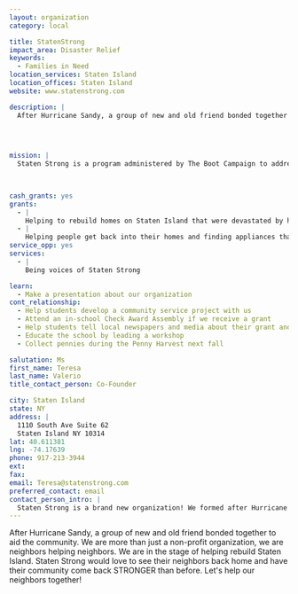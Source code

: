 ```yaml
---
layout: organization
category: local

title: StatenStrong
impact_area: Disaster Relief
keywords: 
  - Families in Need
location_services: Staten Island
location_offices: Staten Island
website: www.statenstrong.com

description: |
  After Hurricane Sandy, a group of new and old friend bonded together to aid the community. We are more than just a non-profit organization, we are neighbors helping neighbors. We are in the stage of helping rebuild Staten Island. Staten Strong would love to see their neighbors back home and have their community come back STRONGER than before. Let's help our neighbors together!

   

  
mission: |
  Staten Strong is a program administered by The Boot Campaign to address the disaster relief needs of Staten Island residents.  Staten Island natives, including those with industry expertise obtained through military service, carry out efforts such as home rehabilitation and other necessary resources in their time of need.

  

cash_grants: yes
grants: 
  - |
    Helping to rebuild homes on Staten Island that were devastated by hurricane Sandy. 
  - |
    Helping people get back into their homes and finding appliances that were lost in the Hurricane.
service_opp: yes
services: 
  - |
    Being voices of Staten Strong

learn: 
  - Make a presentation about our organization
cont_relationship: 
  - Help students develop a community service project with us
  - Attend an in-school Check Award Assembly if we receive a grant
  - Help students tell local newspapers and media about their grant and/or project with us
  - Educate the school by leading a workshop
  - Collect pennies during the Penny Harvest next fall

salutation: Ms
first_name: Teresa
last_name: Valerio
title_contact_person: Co-Founder

city: Staten Island
state: NY
address: |
  1110 South Ave Suite 62  
  Staten Island NY 10314
lat: 40.611381
lng: -74.17639
phone: 917-213-3944
ext: 
fax: 
email: Teresa@statenstrong.com
preferred_contact: email
contact_person_intro: |
  Staten Strong is a brand new organization! We formed after Hurricane Sandy left Staten Island in devastation. We are the current process of helping rebuild homes and lives for families in Staten Island. 
---
```

After Hurricane Sandy, a group of new and old friend bonded together to aid the community. We are more than just a non-profit organization, we are neighbors helping neighbors. We are in the stage of helping rebuild Staten Island. Staten Strong would love to see their neighbors back home and have their community come back STRONGER than before. Let's help our neighbors together!

 


